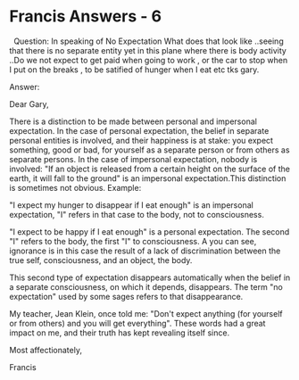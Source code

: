 # Francis Answers - 6



&nbsp;
Question: In speaking of No Expectation What does that look like ..seeing that there is no separate entity yet in this plane where there is body activity ..Do we not expect to get paid when going to work , or the car to stop when I put on the breaks , to be satified of hunger when I eat etc tks gary.
 





  







Answer:&nbsp;





  







Dear Gary,





  







There is a distinction to be made between personal and impersonal expectation. In the case of personal expectation, the belief in separate personal entities is involved, and their happiness is at stake: you expect something, good or bad, for yourself as a separate person or from others as separate persons. In the case of impersonal expectation, nobody is involved: &quot;If an object is released from a certain height on the surface of the earth, it will fall to the ground&quot; is an impersonal expectation.This distinction is sometimes not obvious. Example:





&quot;I expect my hunger to disappear if I eat enough&quot; is an impersonal expectation, &quot;I&quot; refers in that case to the body, not to consciousness.&nbsp;





&quot;I expect to be happy if I eat enough&quot; is a personal expectation. The second &quot;I&quot; refers to the body, the first &quot;I&quot; to consciousness. A you can see, ignorance is in this case the result of a lack of discrimination between the true self, consciousness, and an object, the body.





This second type of expectation disappears automatically when the belief in a separate consciousness, on which it depends, disappears. The term &quot;no expectation&quot; used by some sages refers to that disappearance.&nbsp;





My teacher, Jean Klein, once told me: &quot;Don't expect anything (for yourself or from others) and you will get everything&quot;. These words had a great impact on me, and their truth has kept revealing itself since.





  







Most affectionately,





  







Francis





  







